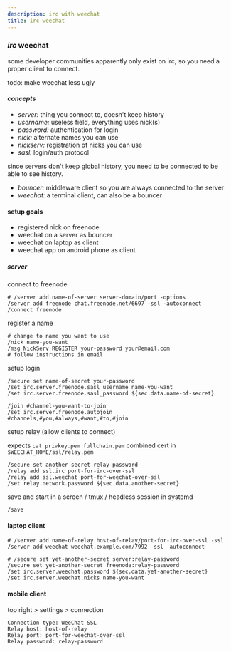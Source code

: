 ```yaml
---
description: irc with weechat
title: irc weechat
---
```


### _irc_ weechat

some developer communities apparently only exist on irc,
so you need a proper client to connect.

todo: make weechat less ugly

#### _concepts_

- _server:_ thing you connect to, doesn't keep history
- _username:_ useless field, everything uses nick(s)
- _password:_ authentication for login
- _nick:_ alternate names you can use
- _nickserv:_ registration of nicks you can use
- _sasl:_ login/auth protocol

since servers don't keep global history,
you need to be connected to be able to see history.

- _bouncer:_ middleware client so you are always connected to the server
- _weechat:_ a terminal client, can also be a bouncer

#### setup goals

- registered nick on freenode
- weechat on a server as bouncer
- weechat on laptop as client
- weechat app on android phone as client

##### server

connect to freenode

```
# /server add name-of-server server-domain/port -options
/server add freenode chat.freenode.net/6697 -ssl -autoconnect
/connect freenode
```

register a name

```
# change to name you want to use
/nick name-you-want
/msg NickServ REGISTER your-password your@email.com
# follow instructions in email
```

setup login

```
/secure set name-of-secret your-password
/set irc.server.freenode.sasl_username name-you-want
/set irc.server.freenode.sasl_password ${sec.data.name-of-secret}
```

```
/join #channel-you-want-to-join
/set irc.server.freenode.autojoin #channels,#you,#always,#want,#to,#join
```

setup relay (allow clients to connect)

expects `cat privkey.pem fullchain.pem` combined cert in `$WEECHAT_HOME/ssl/relay.pem`

```
/secure set another-secret relay-password
/relay add ssl.irc port-for-irc-over-ssl
/relay add ssl.weechat port-for-weechat-over-ssl
/set relay.network.password ${sec.data.another-secret}
```

save and start in a screen / tmux / headless session in systemd

```
/save
```

#### laptop client

```
# /server add name-of-relay host-of-relay/port-for-irc-over-ssl -ssl
/server add weechat weechat.example.com/7992 -ssl -autoconnect

# /secure set yet-another-secret server:relay-password
/secure set yet-another-secret freenode:relay-password
/set irc.server.weechat.password ${sec.data.yet-another-secret}
/set irc.server.weechat.nicks name-you-want
```

#### mobile client

top right > settings > connection

```
Connection type: WeeChat SSL
Relay host: host-of-relay
Relay port: port-for-weechat-over-ssl
Relay password: relay-password
```
